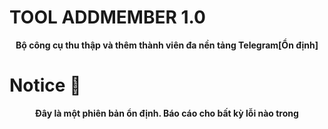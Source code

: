 # TOOL ADDMEMBER 1.0
<p align='center'><b>Bộ công cụ thu thập và thêm thành viên đa nền tảng Telegram[Ổn định]</b></p>

# Notice 📣

<p align='center'><b>Đây là một phiên bản ổn định. Báo cáo cho bất kỳ lỗi nào trong <a href='https://telegram.me/HISABO> Telegram </a>
  </p>

# Usage 🧰

* Trước tiên, bạn cần cài đặt các yêu cầu - `pip install -r architects.txt`
* Sau đó, bạn cần lưu trữ các tài khoản của mình bằng cách sử dụng `manager.py`
* Sau đó, cạo và thêm thành viên bằng cách sử dụng `add.py`

<b> Để có hướng dẫn đầy đủ và thông tin quan trọng, hãy tham khảo, ,[how_to_use.txt](https://github.com/ryostar/TOOL-ADDMEMBER/blob/main/how_to_use.txt)</a> </b>

# Đặc trưng ♨️

* Không cần API Id và API băm- Nó chỉ yêu cầu số điện thoại
* Thêm trung bình 60 thành viên [Chỉ khi bạn chọn thêm tất cả thành viên]
* Thêm thành viên bằng ID, ngay cả khi họ không có tên người dùng.
* Thêm nhiều phiên
* Thêm thành viên ở tốc độ cao [Ổn định]
* Thêm vào các nhóm riêng tư / công khai
* Xoá thành viên khỏi các nhóm riêng tư / công khai
* Nền tảng chéo- Hoạt động trong Android [Termux], Linux, Windows, v.v.
